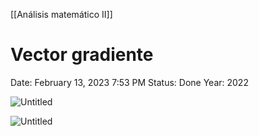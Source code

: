 [[Análisis matemático II]]
# Vector gradiente

Date: February 13, 2023 7:53 PM
Status: Done
Year: 2022

![Untitled](Images/Vector%20gradiente/Untitled.png)

![Untitled](Images/Vector%20gradiente/Untitled%201.png)